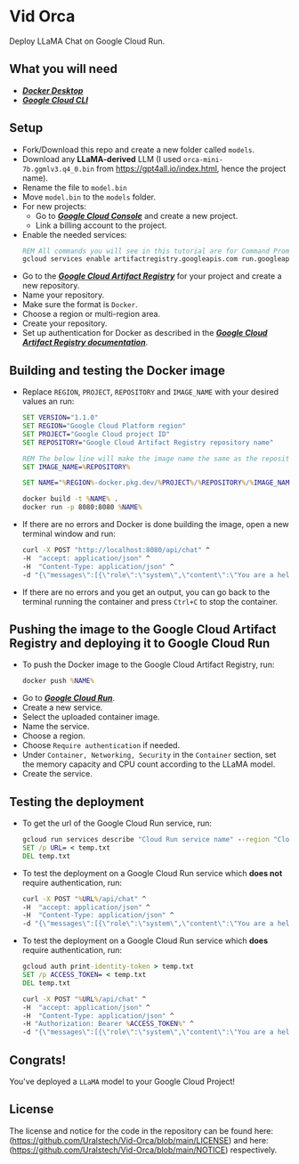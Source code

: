 # Vid Orca
Deploy LLaMA Chat on Google Cloud Run.

## What you will need
* [***Docker Desktop***](https://www.docker.com/)
* [***Google Cloud CLI***](https://cloud.google.com/sdk/docs/install)

## Setup
* Fork/Download this repo and create a new folder called `models`.
* Download any **LLaMA-derived** LLM (I used `orca-mini-7b.ggmlv3.q4_0.bin` from https://gpt4all.io/index.html, hence the project name).
* Rename the file to `model.bin`
* Move `model.bin` to the `models` folder.
* For new projects:
    * Go to [***Google Cloud Console***](https://console.cloud.google.com/) and create a new project.
    * Link a billing account to the project.
* Enable the needed services:
    ```cmd
    REM All commands you will see in this tutorial are for Command Prompt on Windows.
    gcloud services enable artifactregistry.googleapis.com run.googleapis.com
    ```
* Go to the [***Google Cloud Artifact Registry***](https://console.cloud.google.com/artifacts) for your project and create a new repository.
* Name your repository.
* Make sure the format is `Docker`.
* Choose a region or multi-region area.
* Create your repository.
* Set up authentication for Docker as described in the [***Google Cloud Artifact Registry documentation***](https://cloud.google.com/artifact-registry/docs/docker/authentication).

## Building and testing the Docker image
* Replace `REGION`, `PROJECT`, `REPOSITORY` and `IMAGE_NAME` with your desired values an run:
    ```cmd
    SET VERSION="1.1.0"
    SET REGION="Google Cloud Platform region"
    SET PROJECT="Google Cloud project ID"
    SET REPOSITORY="Google Cloud Artifact Registry repository name"

    REM The below line will make the image name the same as the repository name. To change this replace %REPOSITORY% with the name.
    SET IMAGE_NAME=%REPOSITORY%

    SET NAME="%REGION%-docker.pkg.dev/%PROJECT%/%REPOSITORY%/%IMAGE_NAME%-v%VERSION%"

    docker build -t %NAME% .
    docker run -p 8080:8080 %NAME%
    ```
* If there are no errors and Docker is done building the image, open a new terminal window and run:
    ```cmd
    curl -X POST "http://localhost:8080/api/chat" ^
    -H  "accept: application/json" ^
    -H  "Content-Type: application/json" ^
    -d "{\"messages\":[{\"role\":\"system\",\"content\":\"You are a helpful assistant AI.\"},{\"role\":\"user\",\"content\":\"Who made Linux?\"}]}"
    ```
* If there are no errors and you get an output, you can go back to the terminal running the container and press `Ctrl+C` to stop the container.

## Pushing the image to the Google Cloud Artifact Registry and deploying it to Google Cloud Run
* To push the Docker image to the Google Cloud Artifact Registry, run:
    ```cmd
    docker push %NAME%
    ```
* Go to [***Google Cloud Run***](https://console.cloud.google.com/run).
* Create a new service.
* Select the uploaded container image.
* Name the service.
* Choose a region.
* Choose `Require authentication` if needed.
* Under `Container, Networking, Security` in the `Container` section, set the memory capacity and CPU count according to the LLaMA model.
* Create the service.

## Testing the deployment
* To get the url of the Google Cloud Run service, run:
    ```cmd
    gcloud run services describe "Cloud Run service name" --region "Cloud Run service region" --format "value(status.url)" > temp.txt
    SET /p URL= < temp.txt
    DEL temp.txt
    ```

* To test the deployment on a Google Cloud Run service which **does not** require authentication, run:
    ```cmd
    curl -X POST "%URL%/api/chat" ^
    -H  "accept: application/json" ^
    -H  "Content-Type: application/json" ^
    -d "{\"messages\":[{\"role\":\"system\",\"content\":\"You are a helpful assistant AI.\"},{\"role\":\"user\",\"content\":\"Who made Linux?\"}]}"
    ```
* To test the deployment on a Google Cloud Run service which **does** require authentication, run:
    ```cmd
    gcloud auth print-identity-token > temp.txt
    SET /p ACCESS_TOKEN= < temp.txt
    DEL temp.txt

    curl -X POST "%URL%/api/chat" ^
    -H  "accept: application/json" ^
    -H  "Content-Type: application/json" ^
    -H "Authorization: Bearer %ACCESS_TOKEN%" ^
    -d "{\"messages\":[{\"role\":\"system\",\"content\":\"You are a helpful assistant AI.\"},{\"role\":\"user\",\"content\":\"Who made Linux?\"}]}"
    ```

## Congrats!
You've deployed a `LLaMA` model to your Google Cloud Project!

## License
The license and notice for the code in the repository can be found here: (https://github.com/Uralstech/Vid-Orca/blob/main/LICENSE) and here: (https://github.com/Uralstech/Vid-Orca/blob/main/NOTICE) respectively.